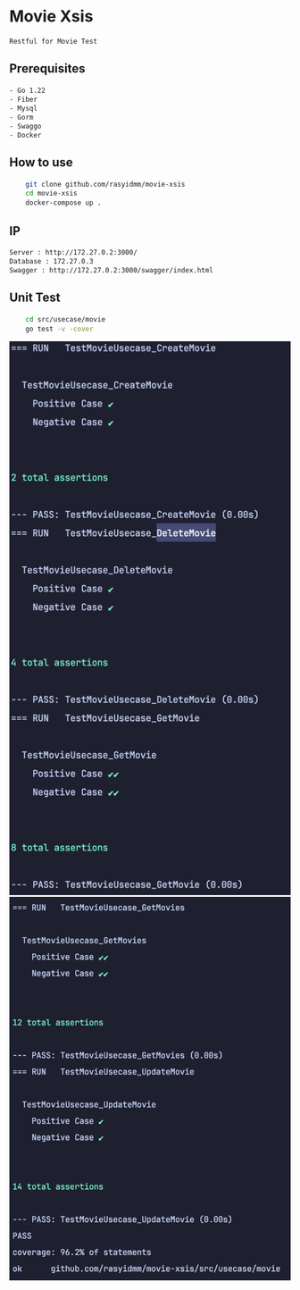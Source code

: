 # Movie Xsis
    Restful for Movie Test

## Prerequisites
    - Go 1.22
    - Fiber
    - Mysql
    - Gorm
    - Swaggo
    - Docker

## How to use
```bash
    git clone github.com/rasyidmm/movie-xsis
    cd movie-xsis
    docker-compose up .
```

## IP
    Server : http://172.27.0.2:3000/
    Database : 172.27.0.3
    Swagger : http://172.27.0.2:3000/swagger/index.html
## Unit Test
```bash
    cd src/usecase/movie
    go test -v -cover
```
![img.png](img.png)
![img_1.png](img_1.png)

